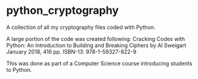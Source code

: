 # python_cryptography
A collection of all my cryptography files coded with Python.

A large portion of the code was created following:
Cracking Codes with Python: An Introduction to Building and Breaking Ciphers
by Al Sweigart
January 2018, 416 pp.
ISBN-13: 
978-1-59327-822-9

This was done as part of a Computer Science course introducing students to Python.

